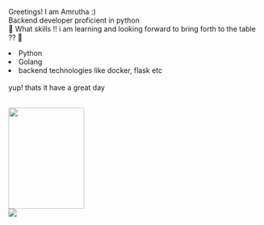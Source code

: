 Greetings! I am Amrutha :) </br>
Backend developer proficient in python </br>
:monocle_face: What skills !! i am learning and looking forward to bring forth to the table ?? :memo: </br> 
<li>Python</li>
<li>Golang</li>
<li>backend technologies like docker, flask etc </li>
</br>
yup! thats it have a great day 
</br>
</br>
<p><img align="left" src="https://user-images.githubusercontent.com/38883175/174956608-16c6fa50-2eee-452d-9456-4514431c8673.gif" style="clear: both"height="200" width='150'/></p>
<p><img align="left" src="https://github-readme-stats.vercel.app/api?username=amrutha1098" style="clear: both" /></p>
</br>
</br>

